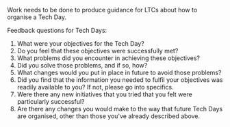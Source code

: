 Work needs to be done to produce guidance for LTCs about how to organise a Tech Day.

Feedback questions for Tech Days:
  1. What were your objectives for the Tech Day?
  2. Do you feel that these objectives were successfully met?
  3. What problems did you encounter in achieving these objectives?
  4. Did you solve those problems, and if so, how?
  5. What changes would you put in place in future to avoid those problems?
  6. Did you find that the information you needed to fulfil your objectives was
      readily available to you? If not, please go into specifics.
  7. Were there any new initiatives that you tried that you felt were
particularly
      successful?
  8. Are there any changes you would make to the way that future Tech Days
      are organised, other than those you've already described above.
